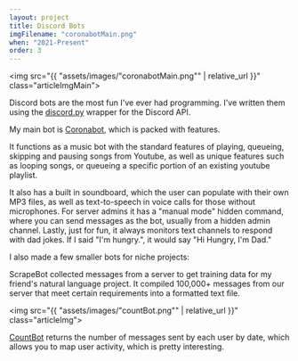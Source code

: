 ```yaml
---
layout: project
title: Discord Bots
imgFilename: "coronabotMain.png"
when: "2021-Present"
order: 3
---
```


<img src="{{ "assets/images/"coronabotMain.png"" | relative_url }}" class="articleImgMain">

Discord bots are the most fun I've ever had programming. I've written them using the <a href="https://discordpy.readthedocs.io/en/stable/index.html" class="link" target="_blank" rel="noopener noreferrer">discord.py</a> wrapper for the Discord API.

My main bot is <a href="https://github.com/matt-lewton9/Coronabot" class="link" target="_blank" rel="noopener noreferrer">Coronabot</a>, which is packed with features.

It functions as a music bot with the standard features of playing, queueing, skipping and pausing songs from Youtube, as well as unique features such as looping songs, or queueing a specific portion of an existing youtube playlist.

It also has a built in soundboard, which the user can populate with their own MP3 files, as well as text-to-speech in voice calls for those without microphones. For server admins it has a "manual mode" hidden command, where you can send messages as the bot, usually from a hidden admin channel. Lastly, just for fun, it always monitors text channels to respond with dad jokes. If I said "I'm hungry.", it would say "Hi Hungry, I'm Dad."

I also made a few smaller bots for niche projects:

ScrapeBot collected messages from a server to get training data for my friend's natural language project. It compiled 100,000+ messages from our server that meet certain requirements into a formatted text file.

<img src="{{ "assets/images/"countBot.png"" | relative_url }}" class="articleImg">

<a href="https://github.com/matt-lewton9/Coronabot" class="link" target="_blank" rel="noopener noreferrer">CountBot</a> returns the number of messages sent by each user by date, which allows you to map user activity, which is pretty interesting. 